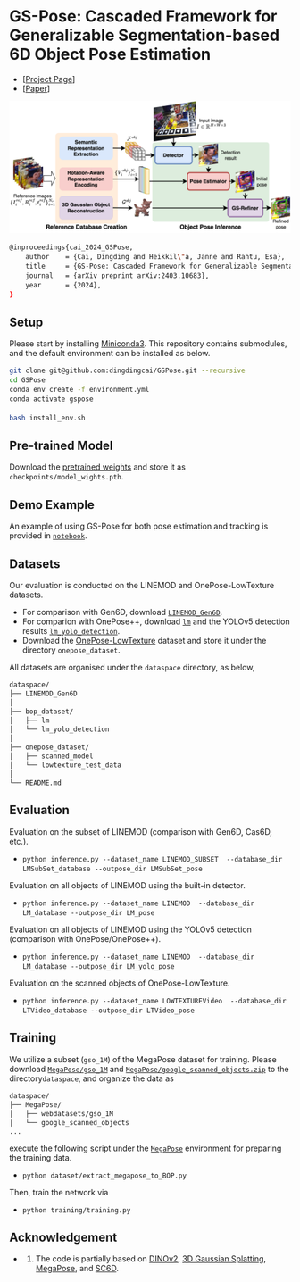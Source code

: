 # GS-Pose: Cascaded Framework for Generalizable Segmentation-based 6D Object Pose Estimation 
- [[Project Page](https://dingdingcai.github.io/gs-pose)]
- [[Paper](https://arxiv.org/abs/2403.10683)]
<p align="center">
    <img src ="assets/gspose_overview.png" width="640" />
</p>

``` Bash
@inproceedings{cai_2024_GSPose,
    author    = {Cai, Dingding and Heikkil\"a, Janne and Rahtu, Esa},
    title     = {GS-Pose: Cascaded Framework for Generalizable Segmentation-based 6D Object Pose Estimation},
    journal   = {arXiv preprint arXiv:2403.10683},
    year      = {2024},
}
```

## Setup
Please start by installing [Miniconda3](https://conda.io/projects/conda/en/latest/user-guide/install/linux.html).
This repository contains submodules, and the default environment can be installed as below. 

``` Bash
git clone git@github.com:dingdingcai/GSPose.git --recursive
cd GSPose
conda env create -f environment.yml
conda activate gspose

bash install_env.sh
```

## Pre-trained Model
Download the [pretrained weights](https://drive.google.com/file/d/1VgOAemCrEeW_nT6qQ3R12oz_3UZmQILy/view?usp=sharing) and store it as ``checkpoints/model_wights.pth``.



## Demo Example
An example of using GS-Pose for both pose estimation and tracking is provided in [``notebook``](./notebook/Demo_Example_with_GS-Pose.ipynb).  



## Datasets
Our evaluation is conducted on the LINEMOD and OnePose-LowTexture datasets. 
- For comparison with Gen6D, download [``LINEMOD_Gen6D``](https://connecthkuhk-my.sharepoint.com/:f:/g/personal/yuanly_connect_hku_hk/EkWESLayIVdEov4YlVrRShQBkOVTJwgK0bjF7chFg2GrBg?e=Y8UpXu). 
- For comparion with OnePose++, download [``lm``](https://bop.felk.cvut.cz/datasets) and the YOLOv5 detection results [``lm_yolo_detection``](https://zjueducn-my.sharepoint.com/:u:/g/personal/12121064_zju_edu_cn/EdodUdKGwHpCuvw3Cio5DYoBTntYLQuc7vNg9DkytWuJAQ?e=sAXp4B).
- Download the [OnePose-LowTexture](https://github.com/zju3dv/OnePose_Plus_Plus/blob/main/doc/dataset_document.md
) dataset and store it under the directory ``onepose_dataset``.


All datasets are organised under the ``dataspace`` directory, as below,
```
dataspace/
├── LINEMOD_Gen6D
│
├── bop_dataset/
│   ├── lm
│   └── lm_yolo_detection
│
├── onepose_dataset/
│   ├── scanned_model
│   └── lowtexture_test_data
│
└── README.md
```

## Evaluation
Evaluation on the subset of LINEMOD (comparison with Gen6D, Cas6D, etc.).
- ``python inference.py --dataset_name LINEMOD_SUBSET  --database_dir LMSubSet_database --outpose_dir LMSubSet_pose``

Evaluation on all objects of LINEMOD using the built-in detector.
- ``python inference.py --dataset_name LINEMOD  --database_dir LM_database --outpose_dir LM_pose``

Evaluation on all objects of LINEMOD using the YOLOv5 detection (comparison with OnePose/OnePose++).
- ``python inference.py --dataset_name LINEMOD  --database_dir LM_database --outpose_dir LM_yolo_pose``

Evaluation on the scanned objects of OnePose-LowTexture.
- ``python inference.py --dataset_name LOWTEXTUREVideo  --database_dir LTVideo_database --outpose_dir LTVideo_pose``

## Training
We utilize a subset (``gso_1M``) of the MegaPose dataset for training.
Please download [``MegaPose/gso_1M``](https://www.paris.inria.fr/archive_ylabbeprojectsdata/megapose/webdatasets/) and [``MegaPose/google_scanned_objects.zip``](https://www.paris.inria.fr/archive_ylabbeprojectsdata/megapose/tars/) to the directory``dataspace``, and organize the data as
```
dataspace/
├── MegaPose/
│   ├── webdatasets/gso_1M
│   └── google_scanned_objects
...
```
 execute the following script under the [``MegaPose``](https://github.com/megapose6d/megapose6d?tab=readme-ov-file) environment for preparing the training data.
- ``python dataset/extract_megapose_to_BOP.py`` 

Then, train the network via
- ``python training/training.py`` 

## Acknowledgement
- 1. The code is partially based on [DINOv2](https://github.com/facebookresearch/dinov2), [3D Gaussian Splatting](https://github.com/graphdeco-inria/gaussian-splatting?tab=readme-ov-file), [MegaPose](https://github.com/megapose6d/megapose6d), and [SC6D](https://github.com/dingdingcai/SC6D-pose).

<!-- - 1. The code is partially based on [GDR-Net](https://github.com/THU-DA-6D-Pose-Group/GDR-Net) and [OVE6D](https://github.com/dingdingcai/OVE6D-pos) . -->


